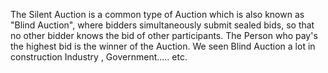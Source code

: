The Silent Auction is a common type of Auction which is also known as "Blind Auction", where bidders simultaneously submit sealed bids, so that no other bidder knows the bid of other participants. The Person who pay's the highest bid is the winner of the Auction. We seen Blind Auction a lot in construction Industry , Government..... etc.  

